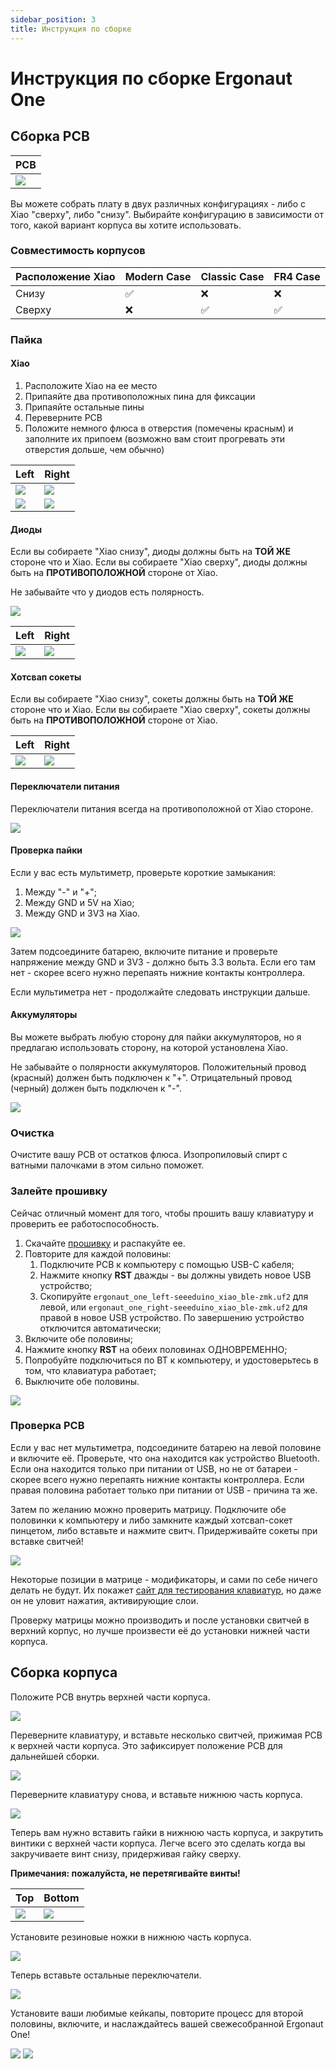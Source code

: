```yaml
---
sidebar_position: 3
title: Инструкция по сборке
---
```


# Инструкция по сборке Ergonaut One

## Сборка PCB

| PCB                                 |
| ----------------------------------- |
| ![](/img/one_build_guide/pcb/0.jpg) |

Вы можете собрать плату в двух различных конфигурациях - либо с Xiao "сверху", либо "снизу". Выбирайте конфигурацию в зависимости от того, какой вариант корпуса вы хотите использовать.

### Совместимость корпусов

| Расположение Xiao | Modern Case | Classic Case | FR4 Case |
| ----------------- | ----------- | ------------ | -------- |
| Снизу             | ✅           | ❌            | ❌        |
| Сверху            | ❌           | ✅            | ✅        |

### Пайка

#### Xiao

1. Расположите Xiao на ее место
2. Припаяйте два противоположных пина для фиксации
3. Припаяйте остальные пины
4. Переверните PCB
5. Положите немного флюса в отверстия (помечены красным) и заполните их припоем (возможно вам стоит прогревать эти отверстия дольше, чем обычно)

| Left                                  | Right                                 |
| ------------------------------------- | ------------------------------------- |
| ![](/img/one_build_guide/pcb/1_l.jpg) | ![](/img/one_build_guide/pcb/1_r.jpg) |
| ![](/img/one_build_guide/pcb/2_l.jpg) | ![](/img/one_build_guide/pcb/2_r.jpg) |

#### Диоды

Если вы собираете "Xiao снизу", диоды должны быть на **ТОЙ ЖЕ** стороне что и Xiao.
Если вы собираете "Xiao сверху", диоды должны быть на **ПРОТИВОПОЛОЖНОЙ** стороне от Xiao.

Не забывайте что у диодов есть полярность.

![](/img/one_build_guide/pcb/diode.png)

| Left                                  | Right                                 |
| ------------------------------------- | ------------------------------------- |
| ![](/img/one_build_guide/pcb/3_l.jpg) | ![](/img/one_build_guide/pcb/3_r.jpg) |

#### Хотсвап сокеты

Если вы собираете "Xiao снизу", сокеты должны быть на **ТОЙ ЖЕ** стороне что и Xiao.
Если вы собираете "Xiao сверху", сокеты должны быть на **ПРОТИВОПОЛОЖНОЙ** стороне от Xiao.

| Left                                  | Right                                 |
| ------------------------------------- | ------------------------------------- |
| ![](/img/one_build_guide/pcb/4_l.jpg) | ![](/img/one_build_guide/pcb/4_r.jpg) |

#### Переключатели питания

Переключатели питания всегда на противоположной от Xiao стороне.

![](/img/one_build_guide/pcb/5.jpg)

#### Проверка пайки

Если у вас есть мультиметр, проверьте короткие замыкания:

1. Между "-" и "+";
2. Между GND и 5V на Xiao;
3. Между GND и 3V3 на Xiao.

![](/img/one_build_guide/pcb/pins.jpg)

Затем подсоедините батарею, включите питание и проверьте напряжение между GND и 3V3 - должно быть 3.3 вольта.
Если его там нет - скорее всего нужно перепаять нижние контакты контроллера.

Если мультиметра нет - продолжайте следовать инструкции дальше.

#### Аккумуляторы

Вы можете выбрать любую сторону для пайки аккумуляторов, но я предлагаю использовать сторону, на которой установлена Xiao.

Не забывайте о полярности аккумуляторов. Положительный провод (красный) должен быть подключен к "+". Отрицательный провод (черный) должен быть подключен к "-".

![](/img/one_build_guide/pcb/6.jpg)

### Очистка

Очистите вашу PCB от остатков флюса. Изопропиловый спирт с ватными палочками в этом сильно поможет.

### Залейте прошивку

Сейчас отличный момент для того, чтобы прошить вашу клавиатуру и проверить ее работоспособность.

1. Скачайте [прошивку](https://github.com/ergonautkb/one-zmk-config/releases/latest/download/ergonaut_one_firmware.zip) и распакуйте ее.
2. Повторите для каждой половины:
   1. Подключите PCB к компьютеру с помощью USB-C кабеля;
   2. Нажмите кнопку **RST** дважды - вы должны увидеть новое USB устройство;
   3. Скопируйте `ergonaut_one_left-seeeduino_xiao_ble-zmk.uf2` для левой, или `ergonaut_one_right-seeeduino_xiao_ble-zmk.uf2` для правой в новое USB устройство. По завершению устройство отключится автоматически;
3. Включите обе половины;
4. Нажмите кнопку **RST** на обеих половинах ОДНОВРЕМЕННО;
5. Попробуйте подключиться по BT к компьютеру, и удостоверьтесь в том, что клавиатура работает;
6. Выключите обе половины.

![](/img/one_build_guide/pcb/7.jpg)

### Проверка PCB

Если у вас нет мультиметра, подсоедините батарею на левой половине и включите её.
Проверьте, что она находится как устройство Bluetooth.
Если она находится только при питании от USB, но не от батареи - скорее всего нужно перепаять нижние контакты контроллера.
Если правая половина работает только при питании от USB - причина та же.

Затем по желанию можно проверить матрицу.
Подключите обе половинки к компьютеру и либо замкните каждый хотсвап-сокет пинцетом, либо вставьте и нажмите свитч.
Придерживайте сокеты при вставке свитчей!

![](/img/one_build_guide/pcb/tweezers.jpg)

Некоторые позиции в матрице - модификаторы, и сами по себе ничего делать не будут.
Их покажет [сайт для тестирования клавиатур](https://www.keyboardtester.com), но даже он не уловит нажатия, активирующие слои.

Проверку матрицы можно производить и после установки свитчей в верхний корпус, но лучше произвести её до установки нижней части корпуса.

## Сборка корпуса

Положите PCB внутрь верхней части корпуса.

![](/img/one_build_guide/case/1.jpg)

Переверните клавиатуру, и вставьте несколько свитчей, прижимая PCB к верхней части корпуса. Это зафиксирует положение PCB для дальнейшей сборки.

![](/img/one_build_guide/case/2.jpg)

Переверните клавиатуру снова, и вставьте нижнюю часть корпуса.

![](/img/one_build_guide/case/3.jpg)

Теперь вам нужно вставить гайки в нижнюю часть корпуса, и закрутить винтики с верхней части корпуса. Легче всего это сделать когда вы закручиваете винт снизу, придерживая гайку сверху.

**Примечания: пожалуйста, не перетягивайте винты!**

| Top                                  | Bottom                               |
| ------------------------------------ | ------------------------------------ |
| ![](/img/one_build_guide/case/4.jpg) | ![](/img/one_build_guide/case/5.jpg) |

Установите резиновые ножки в нижнюю часть корпуса.

![](/img/one_build_guide/case/7.jpg)

Теперь вставьте остальные переключатели.

![](/img/one_build_guide/case/6.jpg)

Установите ваши любимые кейкапы, повторите процесс для второй половины, включите, и наслаждайтесь вашей свежесобранной Ergonaut One!

![](/img/one_build_guide/case/8.jpg)
![](/img/one_build_guide/case/9.jpg)
